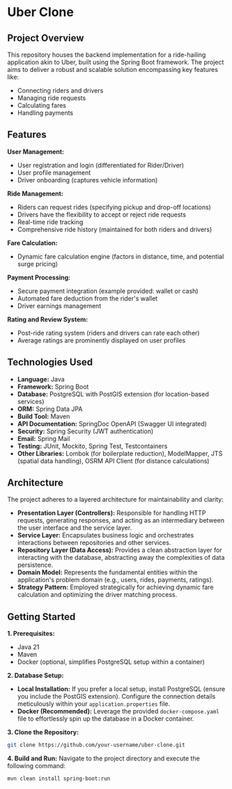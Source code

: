 # Uber Clone

## Project Overview

This repository houses the backend implementation for a ride-hailing application akin to Uber, built using the Spring Boot framework.  The project aims to deliver a robust and scalable solution encompassing key features like:

* Connecting riders and drivers
* Managing ride requests
* Calculating fares
* Handling payments

## Features

**User Management:**
* User registration and login (differentiated for Rider/Driver)
* User profile management
* Driver onboarding (captures vehicle information)

**Ride Management:**
* Riders can request rides (specifying pickup and drop-off locations)
* Drivers have the flexibility to accept or reject ride requests
* Real-time ride tracking
* Comprehensive ride history (maintained for both riders and drivers)

**Fare Calculation:**
*  Dynamic fare calculation engine (factors in distance, time, and potential surge pricing)

**Payment Processing:**
* Secure payment integration (example provided:  wallet or cash)
* Automated fare deduction from the rider's wallet
* Driver earnings management

**Rating and Review System:**
*  Post-ride rating system (riders and drivers can rate each other)
* Average ratings are prominently displayed on user profiles

## Technologies Used

* **Language:** Java
* **Framework:** Spring Boot
* **Database:** PostgreSQL with PostGIS extension (for location-based services)
* **ORM:** Spring Data JPA
* **Build Tool:** Maven
* **API Documentation:** SpringDoc OpenAPI (Swagger UI integrated)
* **Security:** Spring Security (JWT authentication)
* **Email:** Spring Mail
* **Testing:**  JUnit, Mockito, Spring Test, Testcontainers
* **Other Libraries:** Lombok (for boilerplate reduction), ModelMapper, JTS (spatial data handling), OSRM API Client (for distance calculations)

## Architecture

The project adheres to a layered architecture for maintainability and clarity:

* **Presentation Layer (Controllers):**  Responsible for handling HTTP requests, generating responses, and acting as an intermediary between the user interface and the service layer.
* **Service Layer:** Encapsulates business logic and orchestrates interactions between repositories and other services.
* **Repository Layer (Data Access):** Provides a clean abstraction layer for interacting with the database, abstracting away the complexities of data persistence.
* **Domain Model:** Represents the fundamental entities within the application's problem domain (e.g., users, rides, payments, ratings).
* **Strategy Pattern:** Employed strategically for achieving dynamic fare calculation and optimizing the driver matching process.

## Getting Started

**1. Prerequisites:**
* Java 21
* Maven
* Docker (optional, simplifies PostgreSQL setup within a container)

**2. Database Setup:**
* **Local Installation:** If you prefer a local setup, install PostgreSQL (ensure you include the PostGIS extension). Configure the connection details meticulously within your `application.properties` file.
* **Docker (Recommended):**  Leverage the provided `docker-compose.yaml` file to effortlessly spin up the database in a Docker container.

**3. Clone the Repository:**
   ```bash
   git clone https://github.com/your-username/uber-clone.git
   ```

**4. Build and Run:**
 Navigate to the project directory and execute the following command:
   ```bash
   mvn clean install spring-boot:run 
   ```